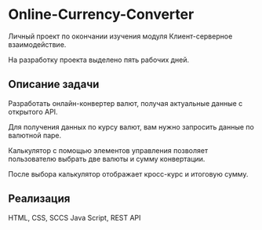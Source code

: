 # Online-Currency-Converter
Личный проект по окончании изучения модуля Клиент-серверное взаимодействие.

На разработку проекта выделено пять рабочих дней.

## Описание задачи

Разработать онлайн-конвертер валют, получая актуальные данные с открытого API.

Для получения данных по курсу валют, вам нужно запросить данные по валютной паре.

Калькулятор с помощью элементов управления позволяет пользователю выбрать две валюты и сумму конвертации. 

После выбора калькулятор отображает кросс-курс и итоговую сумму. 

## Реализация

HTML, CSS, SCCS Java Script, REST API

